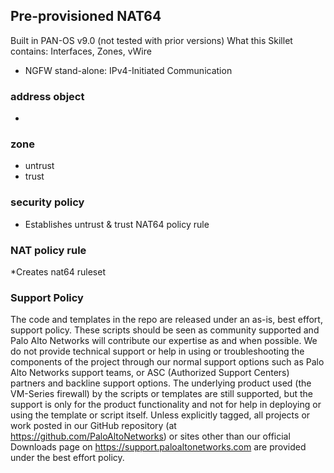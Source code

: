 ## Pre-provisioned NAT64

Built in PAN-OS v9.0 (not tested with prior versions)
What this Skillet contains: Interfaces, Zones, vWire
* NGFW stand-alone: IPv4-Initiated Communication


### address object
*

### zone
* untrust
* trust

### security policy
* Establishes untrust & trust NAT64 policy rule

### NAT policy rule
*Creates nat64 ruleset


### Support Policy
The code and templates in the repo are released under an as-is, best effort,
support policy. These scripts should be seen as community supported and
Palo Alto Networks will contribute our expertise as and when possible.
We do not provide technical support or help in using or troubleshooting the
components of the project through our normal support options such as
Palo Alto Networks support teams, or ASC (Authorized Support Centers)
partners and backline support options. The underlying product used
(the VM-Series firewall) by the scripts or templates are still supported,
but the support is only for the product functionality and not for help in
deploying or using the template or script itself. Unless explicitly tagged,
all projects or work posted in our GitHub repository
(at https://github.com/PaloAltoNetworks) or sites other than our official
Downloads page on https://support.paloaltonetworks.com are provided under
the best effort policy.
